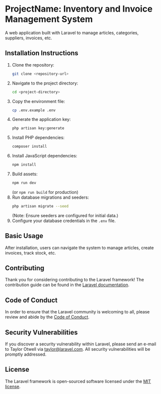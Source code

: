 # ProjectName: Inventory and Invoice Management System

A web application built with Laravel to manage articles, categories, suppliers, invoices, etc.

## Installation Instructions

1.  Clone the repository:
    ```bash
    git clone <repository-url>
    ```
2.  Navigate to the project directory:
    ```bash
    cd <project-directory>
    ```
3.  Copy the environment file:
    ```bash
    cp .env.example .env
    ```
4.  Generate the application key:
    ```bash
    php artisan key:generate
    ```
5.  Install PHP dependencies:
    ```bash
    composer install
    ```
6.  Install JavaScript dependencies:
    ```bash
    npm install
    ```
7.  Build assets:
    ```bash
    npm run dev
    ```
    (or `npm run build` for production)
8.  Run database migrations and seeders:
    ```bash
    php artisan migrate --seed
    ```
    (Note: Ensure seeders are configured for initial data.)
9.  Configure your database credentials in the `.env` file.

## Basic Usage

After installation, users can navigate the system to manage articles, create invoices, track stock, etc.

## Contributing

Thank you for considering contributing to the Laravel framework! The contribution guide can be found in the [Laravel documentation](https://laravel.com/docs/contributions).

## Code of Conduct

In order to ensure that the Laravel community is welcoming to all, please review and abide by the [Code of Conduct](https://laravel.com/docs/contributions#code-of-conduct).

## Security Vulnerabilities

If you discover a security vulnerability within Laravel, please send an e-mail to Taylor Otwell via [taylor@laravel.com](mailto:taylor@laravel.com). All security vulnerabilities will be promptly addressed.

## License

The Laravel framework is open-sourced software licensed under the [MIT license](https://opensource.org/licenses/MIT).
